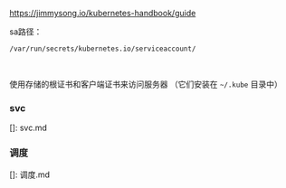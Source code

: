 https://jimmysong.io/kubernetes-handbook/guide



sa路径：

```
/var/run/secrets/kubernetes.io/serviceaccount/
```



​    

使用存储的根证书和客户端证书来访问服务器 （它们安装在 `~/.kube` 目录中）

### svc

[]: svc.md

### 调度

[]: 调度.md



